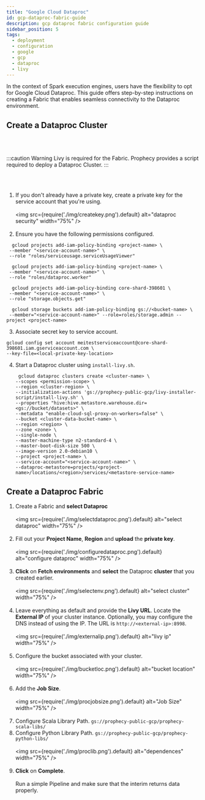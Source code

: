 ```yaml
---
title: "Google Cloud Dataproc"
id: gcp-dataproc-fabric-guide
description: gcp dataproc fabric configuration guide
sidebar_position: 5
tags:
  - deployment
  - configuration
  - google
  - gcp
  - dataproc
  - livy
---
```


In the context of Spark execution engines, users have the flexibility to opt for Google Cloud Dataproc. This guide offers step-by-step instructions on creating a Fabric that enables seamless connectivity to the Dataproc environment.

## Create a Dataproc Cluster

<br/><br/>

:::caution Warning
Livy is required for the Fabric. Prophecy provides a script required to deploy a Dataproc Cluster.
:::

<br/><br/>

1. If you don't already have a private key, create a private key for the service account that you're using.
   <br/><br/>
   <img src={require('./img/createkey.png').default} alt="dataproc security" width="75%" />
   <br/><br/>
2. Ensure you have the following permissions configured.

```
  gcloud projects add-iam-policy-binding <project-name> \
 --member "<service-account-name>" \
 --role "roles/serviceusage.serviceUsageViewer"

  gcloud projects add-iam-policy-binding <project-name> \
 --member "<service-account-name>" \
 --role "roles/dataproc.worker"

  gcloud projects add-iam-policy-binding core-shard-398601 \
 --member "<service-account-name>" \
 --role "storage.objects.get"

  gcloud storage buckets add-iam-policy-binding gs://<bucket-name> \
 --member="<service-account-name>" --role=roles/storage.admin --project <project-name>
```

3. Associate secret key to service account.

```
gcloud config set account meitestserviceaccount@core-shard-398601.iam.gserviceaccount.com \
--key-file=<local-private-key-location>
```

4. Start a Dataproc cluster using `install-livy.sh`.

   ```
    gcloud dataproc clusters create <cluster-name> \
   --scopes <permission-scope> \
   --region <cluster-region> \
   --initialization-actions 'gs://prophecy-public-gcp/livy-installer-script/install-livy.sh' \
   --properties "hive:hive.metastore.warehouse.dir=<gs://bucket/datasets>" \
   --metadata "enable-cloud-sql-proxy-on-workers=false" \
   --bucket <cluster-data-bucket-name> \
   --region <region> \
   --zone <zone> \
   --single-node \
   --master-machine-type n2-standard-4 \
   --master-boot-disk-size 500 \
   --image-version 2.0-debian10 \
   --project <project-name> \
   --service-account="<service-account-name>" \
   --dataproc-metastore=projects/<project-name>/locations/<region>/services/<metastore-service-name>
   ```

## Create a Dataproc Fabric

1. Create a Fabric and **select Dataproc**
   <br/><br/>
   <img src={require('./img/selectdataproc.png').default} alt="select dataproc" width="75%" />
   <br/><br/>
2. Fill out your **Project Name**, **Region** and **upload** the **private key**.
   <br/><br/>
   <img src={require('./img/configuredataproc.png').default} alt="configure dataproc" width="75%" />
   <br/><br/>
3. **Click** on **Fetch environments** and **select** the Dataproc **cluster** that you created earlier.
   <br/><br/>
   <img src={require('./img/selectenv.png').default} alt="select cluster" width="75%" />
   <br/><br/>
4. Leave everything as default and provide the **Livy URL**. Locate the **External IP** of your cluster instance. Optionally, you may configure the DNS instead of using the IP. The URL is `http://<external-ip>:8998`.
   <br/><br/>
   <img src={require('./img/externalip.png').default} alt="livy ip" width="75%" />
   <br/><br/>
5. Configure the bucket associated with your cluster.
   <br/><br/>
   <img src={require('./img/bucketloc.png').default} alt="bucket location" width="75%" />
   <br/><br/>
6. Add the **Job Size**.
   <br/><br/>
   <img src={require('./img/procjobsize.png').default} alt="Job Size" width="75%" />
   <br/><br/>
7. Configure Scala Library Path.
   `gs://prophecy-public-gcp/prophecy-scala-libs/`
8. Configure Python Library Path.
   `gs://prophecy-public-gcp/prophecy-python-libs/`
   <br/><br/>
   <img src={require('./img/proclib.png').default} alt="dependences" width="75%" />
   <br/><br/>
9. **Click** on **Complete**.
   <br/><br/>
   Run a simple Pipeline and make sure that the interim returns data properly.
